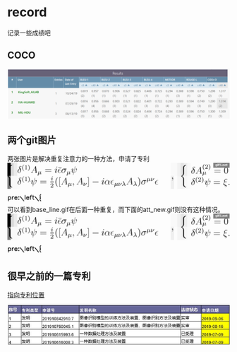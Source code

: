 # record
记录一些成绩吧
## COCO
![COCO](COCO_Challenge.png)
## 两个git图片
两张图片是解决重复注意力的一种方法，申请了专利<br/>
![base](base_line.gif)
可以看到base_line.gif在后面一种重复，而下面的att_new.gif则没有这种情况。
![att](att_new.gif)
## 很早之前的一篇专利
[指向专利位置](https://zhuanli.tianyancha.com/6c7b526ef893cfa88100bd930804cbb7)

![现在的专利](专利.jpg)
